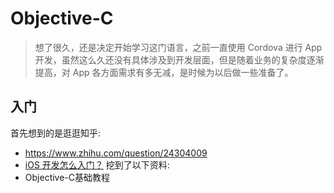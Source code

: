 # Objective-C
> 想了很久，还是决定开始学习这门语言，之前一直使用 Cordova 进行 App 开发，虽然这么久还没有具体涉及到开发层面，但是随着业务的复杂度逐渐提高，对 App 各方面需求有多无减，是时候为以后做一些准备了。

## 入门
首先想到的是逛逛知乎: 
* https://www.zhihu.com/question/24304009  
* [iOS 开发怎么入门？](https://www.zhihu.com/question/20264108)
挖到了以下资料:
* Objective-C基础教程
